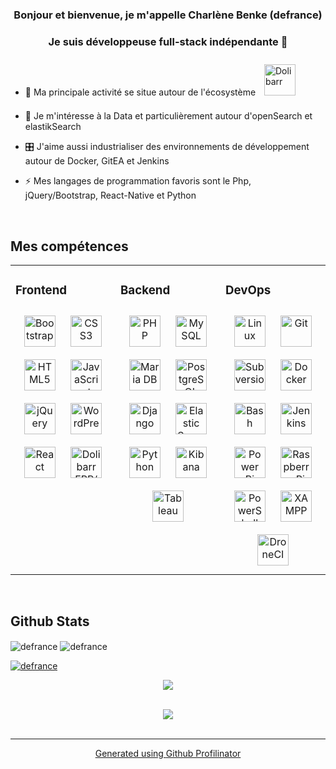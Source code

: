 ### <div align="center">Bonjour et bienvenue, je m'appelle Charlène Benke (defrance)</div>
### <div align="center">Je suis développeuse full-stack indépendante 🚀</div>  
  

- 🔭 Ma principale activité se situe autour de l'écosystème <a href="https://www.dolibarr.org/?lang=fr&l=fr" target="_blank"><img style="margin: 10px" src="https://github.com/Dolibarr/dolibarr-foundation/blob/develop/logo-cliparts/dolibarr_logo.jpg" alt="Dolibarr" height="50" /></a>  
  
- 🌱 Je m'intéresse à la Data et particulièrement autour d'openSearch et elastikSearch
  
- 🎛️ J'aime aussi industrialiser des environnements de développement autour de Docker, GitEA et Jenkins
  
- ⚡ Mes langages de programmation favoris sont le Php, jQuery/Bootstrap, React-Native et Python  
  
<br/>  

## Mes compétences
<table><tr><td valign="top" width="33%">

### Frontend  
<div align="center">  
<a href="https://getbootstrap.com/docs/3.4/javascript/" target="_blank"><img style="margin: 10px" src="https://profilinator.rishav.dev/skills-assets/bootstrap-plain.svg" alt="Bootstrap" height="50" /></a>  
<a href="https://www.w3schools.com/css/" target="_blank"><img style="margin: 10px" src="https://profilinator.rishav.dev/skills-assets/css3-original-wordmark.svg" alt="CSS3" height="50" /></a>  
<a href="https://en.wikipedia.org/wiki/HTML5" target="_blank"><img style="margin: 10px" src="https://profilinator.rishav.dev/skills-assets/html5-original-wordmark.svg" alt="HTML5" height="50" /></a>  
<a href="https://www.javascript.com/" target="_blank"><img style="margin: 10px" src="https://profilinator.rishav.dev/skills-assets/javascript-original.svg" alt="JavaScript" height="50" /></a>  
<a href="https://jquery.com/" target="_blank"><img style="margin: 10px" src="https://profilinator.rishav.dev/skills-assets/jquery.png" alt="jQuery" height="50" /></a> 
<a href="https://wordpress.com/" target="_blank"><img style="margin: 10px" src="https://profilinator.rishav.dev/skills-assets/wordpress.png" alt="WordPress" height="50" /></a>  
  <a href="https://reactjs.org/" target="_blank"><img style="margin: 10px" src="https://profilinator.rishav.dev/skills-assets/react-original-wordmark.svg" alt="React" height="50" /></a>  
<a href="https://www.dolibarr.org/" target="_blank"><img style="margin: 10px" src="https://avatars.githubusercontent.com/u/877491?s=200&v=4" alt="Dolibarr ERP/CRM" height="50" /></a>  
</div>
</td><td valign="top" width="33%">


### Backend  
<div align="center">  
<a href="https://www.php.net/" target="_blank"><img style="margin: 10px" src="https://profilinator.rishav.dev/skills-assets/php-original.svg" alt="PHP" height="50" /></a>  
<a href="https://www.mysql.com/" target="_blank"><img style="margin: 10px" src="https://profilinator.rishav.dev/skills-assets/mysql-original-wordmark.svg" alt="MySQL" height="50" /></a>  
<a href="https://mariadb.org/" target="_blank"><img style="margin: 10px" src="https://profilinator.rishav.dev/skills-assets/mariadb.png" alt="Maria DB" height="50" /></a>  
<a href="https://www.postgresql.org/" target="_blank"><img style="margin: 10px" src="https://profilinator.rishav.dev/skills-assets/postgresql-original-wordmark.svg" alt="PostgreSQL" height="50" /></a>  
<a href="https://www.djangoproject.com/" target="_blank"><img style="margin: 10px" src="https://profilinator.rishav.dev/skills-assets/django-original.svg" alt="Django" height="50" /></a>  
<a href="https://www.elastic.co/" target="_blank"><img style="margin: 10px" src="https://profilinator.rishav.dev/skills-assets/elasticsearch.png" alt="Elastic Search" height="50" /></a>  
<a href="https://www.python.org/" target="_blank"><img style="margin: 10px" src="https://profilinator.rishav.dev/skills-assets/python-original.svg" alt="Python" height="50" /></a>  
<a href="https://www.elastic.co/kibana/" target="_blank"><img style="margin: 10px" src="https://profilinator.rishav.dev/skills-assets/kibana.png" alt="Kibana" height="50" /></a>  
<a href="https://www.tableau.com/" target="_blank"><img style="margin: 10px" src="https://profilinator.rishav.dev/skills-assets/tableau.svg" alt="Tableau" height="50" /></a>  
</div>
</td><td valign="top" width="33%">
  

### DevOps  
<div align="center">  
<a href="https://www.linux.org/" target="_blank"><img style="margin: 10px" src="https://profilinator.rishav.dev/skills-assets/linux-original.svg" alt="Linux" height="50" /></a>  
<a href="https://github.com/" target="_blank"><img style="margin: 10px" src="https://profilinator.rishav.dev/skills-assets/git-scm-icon.svg" alt="Git" height="50" /></a>  
<a href="https://subversion.apache.org/" target="_blank"><img style="margin: 10px" src="https://svn.apache.org/repos/asf/subversion/svn-logos/images/tyrus-svn2-48.png" alt="Subversion" height="50" /></a>  
<a href="https://www.docker.com/" target="_blank"><img style="margin: 10px" src="https://profilinator.rishav.dev/skills-assets/docker-original-wordmark.svg" alt="Docker" height="50" /></a>  
<a href="https://www.gnu.org/software/bash/" target="_blank"><img style="margin: 10px" src="https://profilinator.rishav.dev/skills-assets/gnu_bash-icon.svg" alt="Bash" height="50" /></a>  
<a href="https://www.jenkins.io/" target="_blank"><img style="margin: 10px" src="https://profilinator.rishav.dev/skills-assets/jenkins-icon.svg" alt="Jenkins" height="50" /></a>  
<a href="https://powerbi.microsoft.com/en-us/" target="_blank"><img style="margin: 10px" src="https://profilinator.rishav.dev/skills-assets/powerbi.png" alt="Power Bi" height="50" /></a>  
<a href="https://www.raspberrypi.org/" target="_blank"><img style="margin: 10px" src="https://profilinator.rishav.dev/skills-assets/raspberrypi.png" alt="Raspberry Pi" height="50" /></a>  
<a href="https://docs.microsoft.com/en-us/powershell/" target="_blank"><img style="margin: 10px" src="https://profilinator.rishav.dev/skills-assets/powershell.png" alt="PowerShell" height="50" /></a>  
<a href="https://www.apachefriends.org/" target="_blank"><img style="margin: 10px" src="https://profilinator.rishav.dev/skills-assets/xampp.png" alt="XAMPP" height="50" /></a>  
<a href="https://www.drone.io/" target="_blank"><img style="margin: 10px" src="https://docs.drone.io/logo.svg" alt="DroneCI" height="50" /></a>  
</div>

</td></tr></table>  

<br/>  


## Github Stats  
<p><img align="center" src="https://github-readme-stats.vercel.app/api?username=defrance&show_icons=true&locale=en" alt="defrance" />
<img align="center" src="https://github-readme-streak-stats.herokuapp.com/?user=defrance&" alt="defrance" /></p>
<p><a href="https://github.com/ryo-ma/github-profile-trophy"><img src="https://github-profile-trophy.vercel.app/?username=defrance" alt="defrance" />
<div align="center"><img src="https://github-readme-stats.vercel.app/api/top-langs/?username=defrance&hide_border=true&layout=compact" align="center" /></div>  </p>
<br/>  


<div align="center">
<img src="https://komarev.com/ghpvc/?username=defrance&&style=flat-square" align="center" />
</div>  
  


<br />

----
<div align="center">Generated using <a href="https://profilinator.rishav.dev/" target="_blank">Github Profilinator</a></div>
